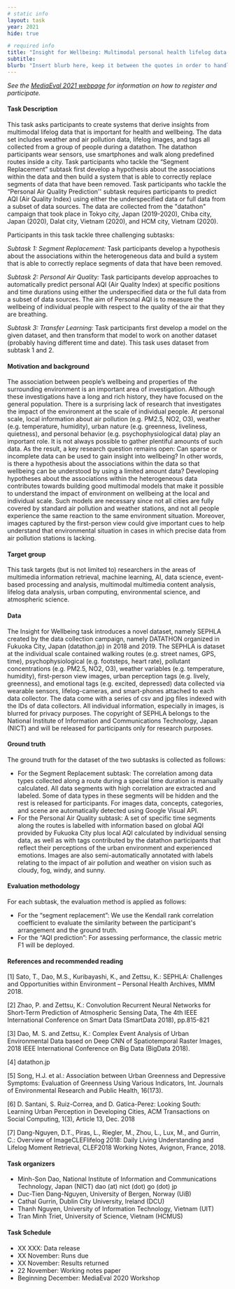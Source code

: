 ```yaml
---
# static info
layout: task
year: 2021
hide: true 

# required info
title: "Insight for Wellbeing: Multimodal personal health lifelog data analysis"
subtitle: 
blurb: "Insert blurb here, keep it between the quotes in order to handle any special characters"
---
```


<!-- # please respect the structure below-->
*See the [MediaEval 2021 webpage](https://multimediaeval.github.io/editions/2021/) for information on how to register and participate.*

#### Task Description
This task asks participants to create systems that derive insights from multimodal lifelog data that is important for health and wellbeing. The data set includes weather and air pollution data, lifelog images, and tags all collected from a group of people during a datathon. The datathon participants wear sensors, use smartphones and walk along predefined routes inside a city. Task participants who tackle the “Segment Replacement” subtask first develop a hypothesis about the associations within the data and then build a system that is able to correctly replace segments of data that have been removed. Task participants who tackle the “Personal Air Quality Prediction'' subtask requires participants to predict AQI (Air Quality Index) using either the underspecified data or full data from a subset of data sources. The data are collected from the "datathon" campaign that took place in Tokyo city, Japan (2019-2020), Chiba city, Japan (2020), Dalat city, Vietnam (2020), and HCM city, Vietnam (2020). 
 
Participants in this task tackle three challenging subtasks:

*Subtask 1: Segment Replacement:* Task participants develop a hypothesis about the associations within the heterogeneous data and build a system that is able to correctly replace segments of data that have been removed.

*Subtask 2: Personal Air Quality:* Task participants develop approaches to automatically predict personal AQI (Air Quality Index) at specific positions and time durations using either the underspecified data or the full data from a subset of data sources. The aim of Personal AQI is to measure the wellbeing of individual people with respect to the quality of the air that they are breathing.

*Subtask 3: Transfer Learning:* Task participants first develop a model on the given dataset, and then transform that model to work on another dataset (probably having different time and date). This task uses dataset from subtask 1 and 2.

#### Motivation and background
The association between people’s wellbeing and properties of the surrounding environment is an important area of investigation. Although these investigations have a long and rich history, they have focused on the general population. There is a surprising lack of research that investigates the impact of the environment at the scale of individual people. At personal scale, local information about air pollution (e.g. PM2.5, NO2, O3), weather (e.g. temperature, humidity), urban nature (e.g. greenness, liveliness, quietness), and personal behavior (e.g. psychophysiological data) play an important role. It is not always possible to gather plentiful amounts of such data. As the result, a key research question remains open: Can sparse or incomplete data can be used to gain insight into wellbeing? In other words, is there a hypothesis about the associations within the data so that wellbeing can be understood by using a limited amount data? Developing hypotheses about the associations within the heterogeneous data contributes towards building good multimodal models that make it possible to understand the impact of environment on wellbeing at the local and individual scale. Such models are necessary since not all cities are fully covered by standard air pollution and weather stations, and not all people experience the same reaction to the same environment situation. Moreover, images captured by the first-person view could give important cues to help understand that environmental situation in cases in which precise data from air pollution stations is lacking.

#### Target group
This task targets (but is not limited to) researchers in the areas of multimedia information retrieval, machine learning, AI, data science, event-based processing and analysis, multimodal multimedia content analysis, lifelog data analysis, urban computing, environmental science, and atmospheric science. 

#### Data
The Insight for Wellbeing task introduces a novel dataset, namely SEPHLA created by the data collection campaign, namely DATATHON organized in Fukuoka City, Japan (datathon.jp) in 2018 and 2019. The SEPHLA is dataset at the individual scale contained walking routes (e.g. street names, GPS, time), psychophysiological (e.g. footsteps, heart rate), pollutant concentrations (e.g. PM2.5, NO2, O3), weather variables (e.g. temperature, humidity), first-person view images, urban perception tags (e.g. lively, greenness), and emotional tags (e.g. excited, depressed) data collected via wearable sensors, lifelog-cameras, and smart-phones attached to each data collector. The data come with a series of csv and jpg files indexed with the IDs of data collectors. All individual information, especially in images, is blurred for privacy purposes. The copyright of SEPHLA belongs to the National Institute of Information and Communications Technology, Japan (NICT) and will be released for participants only for research purposes.

#### Ground truth
The ground truth for the dataset of the two subtasks is collected as follows:
* For the Segment Replacement subtask: The correlation among data types collected along a route during a special time duration is manually calculated. All data segments with high correlation are extracted and labeled. Some of data types in these segments will be hidden and the rest is released for participants. For images data, concepts, categories, and scene are automatically detected using Google Visual API.
* For the Personal Air Quality subtask: A set of specific time segments along the routes is labelled with information based on global AQI provided by Fukuoka City plus local AQI calculated by individual sensing data, as well as with tags contributed by the datathon participants that reflect their perceptions of the urban environment and experienced emotions. Images are also semi-automatically annotated with labels relating to the impact of air pollution and weather on vision such as cloudy, fog, windy, and sunny. 

#### Evaluation methodology
For each subtask, the evaluation method is applied as follows:
* For the “segment replacement”: We use the Kendall rank correlation coefficient to evaluate the similarity between the participant's arrangement and the ground truth.
* For the “AQI prediction”: For assessing performance, the classic metric F1 will be deployed.

#### References and recommended reading
<!-- # Please use the ACM format for references https://www.acm.org/publications/authors/reference-formatting (but no DOI needed)-->
<!-- # The paper title should be a hyperlink leading to the paper online-->

[1] Sato, T., Dao, M.S., Kuribayashi, K., and Zettsu, K.: SEPHLA: Challenges and Opportunities within Environment – Personal Health Archives, MMM 2018.

[2] Zhao, P. and Zettsu, K.: Convolution Recurrent Neural Networks for Short-Term Prediction of Atmospheric Sensing Data, The 4th IEEE International Conference on Smart Data (SmartData 2018), pp.815-821 

[3] Dao, M. S. and Zettsu, K.: Complex Event Analysis of Urban Environmental Data based on Deep CNN of Spatiotemporal Raster Images, 2018 IEEE International Conference on Big Data (BigData 2018).

[4] datathon.jp

[5] Song, H.J. et al.: Association between Urban Greenness and Depressive Symptoms: Evaluation of Greenness Using Various Indicators, Int. Journals of Environmental Research and Public Health, 16(173).

[6] D. Santani, S. Ruiz-Correa, and D. Gatica-Perez: Looking South: Learning Urban Perception in Developing Cities, ACM Transactions on Social Computing, 1(3), Article 13, Dec. 2018

[7] Dang-Nguyen, D.T., Piras, L., Riegler, M., Zhou, L., Lux, M., and Gurrin, C.: Overview of ImageCLEFlifelog 2018: Daily Living Understanding and Lifelog Moment Retrieval, CLEF2018 Working Notes, Avignon, France, 2018.

#### Task organizers
* Minh-Son Dao, National Institute of Information and Communications Technology, Japan (NICT) dao (at) nict (dot) go (dot) jp
* Duc-Tien Dang-Nguyen, University of Bergen, Norway (UiB)
* Cathal Gurrin, Dublin City University, Ireland (DCU)
* Thanh Nguyen, University of Information Technology, Vietnam (UIT)
* Tran Minh Triet, University of Science, Vietnam (HCMUS)

#### Task Schedule
* XX XXX: Data release <!-- # Replace XX with your date. We suggest setting the date in June-July-->
* XX November: Runs due <!-- # Replace XX with your date. We suggest setting enough time in order to have enough time to assess and return the results by the Results returned deadline-->
* XX November: Results returned  <!-- Replace XX with your date. Latest possible should be 15 November-->
* 22 November: Working notes paper  <!-- Fixed. Please do not change. Exact date to be decided-->
* Beginning December: MediaEval 2020 Workshop <!-- Fixed. Please do not change. Exact date to be decided-->

<!-- #### Acknolwedgments
<!-- # optional, delete if not used-->
